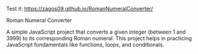 Test it: https://zagos09.github.io/RomanNumeralConverter/

Roman Numeral Converter

A simple JavaScript project that converts a given integer (between 1 and 3999) to its corresponding Roman numeral. This project helps in practicing JavaScript fundamentals like functions, loops, and conditionals.
